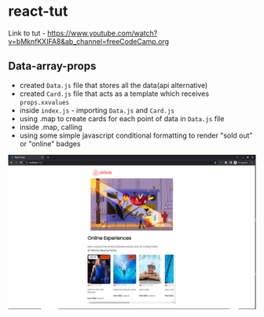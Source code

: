# react-tut

Link to tut - https://www.youtube.com/watch?v=bMknfKXIFA8&ab_channel=freeCodeCamp.org

## Data-array-props

- created `Data.js` file that stores all the data(api alternative)
- created `Card.js` file that acts as a template which receives
  `props.xxvalues`
- inside `index.js` - importing `Data.js` and `Card.js`
- using .map to create cards for each point of data in `Data.js` file
- inside .map, calling 
- using some simple javascript conditional formatting to render "sold
  out" or "online" badges
  
![data-array-props](./data-array-props.png)
